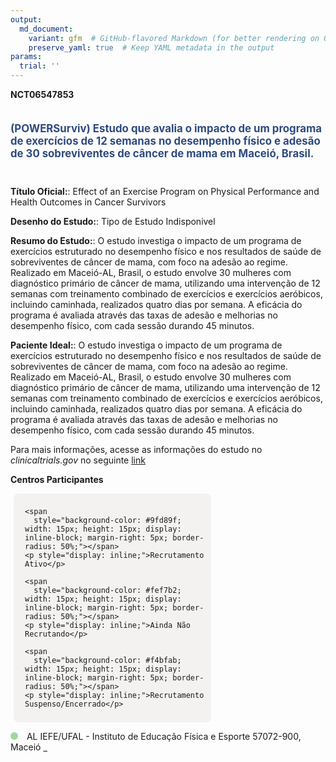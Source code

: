 ```yaml
---
output: 
  md_document:
    variant: gfm  # GitHub-flavored Markdown (for better rendering on GitHub)
    preserve_yaml: true  # Keep YAML metadata in the output
params:
  trial: ''
---
```


**NCT06547853**

<div style="padding: 5px 5px 5px 0px; font-size: 1.20em; font-weight: bold; color: #2E4A7F; text-align: left; margin-bottom: 20px">

(POWERSurviv) Estudo que avalia o impacto de um programa de exercícios
de 12 semanas no desempenho físico e adesão de 30 sobreviventes de
câncer de mama em Maceió, Brasil.

</div>

**Título Oficial:**: Effect of an Exercise Program on Physical
Performance and Health Outcomes in Cancer Survivors

**Desenho do Estudo:**: Tipo de Estudo Indisponivel

**Resumo do Estudo:**: O estudo investiga o impacto de um programa de
exercícios estruturado no desempenho físico e nos resultados de saúde de
sobreviventes de câncer de mama, com foco na adesão ao regime. Realizado
em Maceió-AL, Brasil, o estudo envolve 30 mulheres com diagnóstico
primário de câncer de mama, utilizando uma intervenção de 12 semanas com
treinamento combinado de exercícios e exercícios aeróbicos, incluindo
caminhada, realizados quatro dias por semana. A eficácia do programa é
avaliada através das taxas de adesão e melhorias no desempenho físico,
com cada sessão durando 45 minutos.

**Paciente Ideal:**: O estudo investiga o impacto de um programa de
exercícios estruturado no desempenho físico e nos resultados de saúde de
sobreviventes de câncer de mama, com foco na adesão ao regime. Realizado
em Maceió-AL, Brasil, o estudo envolve 30 mulheres com diagnóstico
primário de câncer de mama, utilizando uma intervenção de 12 semanas com
treinamento combinado de exercícios e exercícios aeróbicos, incluindo
caminhada, realizados quatro dias por semana. A eficácia do programa é
avaliada através das taxas de adesão e melhorias no desempenho físico,
com cada sessão durando 45 minutos.

Para mais informações, acesse as informações do estudo no
*clinicaltrials.gov* no seguinte
[link](https://clinicaltrials.gov/ct2/show/NCT06547853)

**Centros Participantes**

<div style="margin-bottom: 8px; margin-left: 5px; padding: 8px; max-width: 300px; background-color: #f3f2f1; border-radius: 8px;">

<div style="margin-left: 10px;">

    <span 
      style="background-color: #9fd89f; width: 15px; height: 15px; display: inline-block; margin-right: 5px; border-radius: 50%;"></span>
    <p style="display: inline;">Recrutamento Ativo</p>

</div>

<div style="margin-left: 10px;">

    <span 
      style="background-color: #fef7b2; width: 15px; height: 15px; display: inline-block; margin-right: 5px; border-radius: 50%;"></span>
    <p style="display: inline;">Ainda Não Recrutando</p>

</div>

<div style="margin-left: 10px;">

    <span 
      style="background-color: #f4bfab; width: 15px; height: 15px; display: inline-block; margin-right: 5px; border-radius: 50%;"></span>
    <p style="display: inline;">Recrutamento Suspenso/Encerrado</p>

</div>

</div>

<span style="display: inline-block; width: 12px; height: 12px; border-radius: 50%; margin-right: 10px; padding-bottom: 0px; background-color: #9fd89f;"></span>
AL IEFE/UFAL - Instituto de Educação Física e Esporte 57072-900, Maceió
<span style="color: #2E4A7F; text-decoration: none; font-weight: 500; font-size: 0.8">[REPORTAR
ERRO](https://flazar.shinyapps.io/formsapp?study_nct_id=NCT06547853&location_id=FEDERALUNIVERSITYOFALAGOASINSTITUTEOFPHYSICALEDUCATIONANDSPORTSALAGOASMACEIOBRAZIL&location_full_name=IEFE%2FUFAL%20-%20Instituto%20de%20Educa%C3%A7%C3%A3o%20F%C3%ADsica%20e%20Esporte%2C%2057072-900%2C%20Macei%C3%B3&form_type=Reportar%20Erro)</span>
